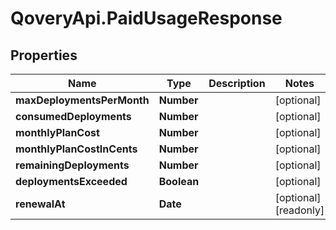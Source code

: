 # QoveryApi.PaidUsageResponse

## Properties

Name | Type | Description | Notes
------------ | ------------- | ------------- | -------------
**maxDeploymentsPerMonth** | **Number** |  | [optional] 
**consumedDeployments** | **Number** |  | [optional] 
**monthlyPlanCost** | **Number** |  | [optional] 
**monthlyPlanCostInCents** | **Number** |  | [optional] 
**remainingDeployments** | **Number** |  | [optional] 
**deploymentsExceeded** | **Boolean** |  | [optional] 
**renewalAt** | **Date** |  | [optional] [readonly] 


